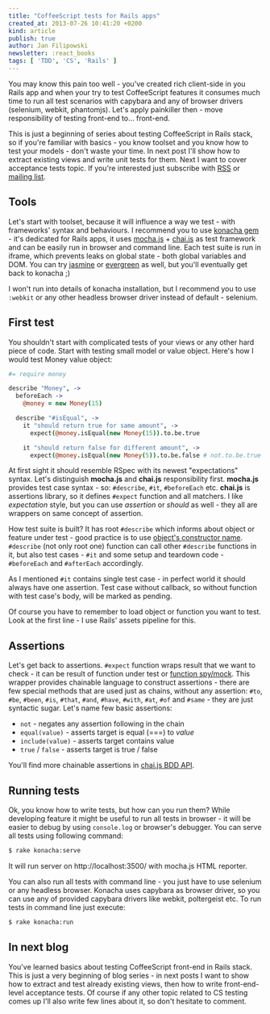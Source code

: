 ```yaml
---
title: "CoffeeScript tests for Rails apps"
created_at: 2013-07-26 10:41:20 +0200
kind: article
publish: true
author: Jan Filipowski
newsletter: :react_books
tags: [ 'TDD', 'CS', 'Rails' ]
---
```


You may know this pain too well - you've created rich client-side in you Rails app and when your try to test CoffeeScript features it consumes much time to run all test scenarios with capybara and any of browser drivers (selenium, webkit, phantomjs). Let's apply painkiller then - move responsibility of testing front-end to... front-end.

<!-- more -->

This is just a beginning of series about testing CoffeeScript in Rails stack, so if you're familiar with basics - you know toolset and you know how to test your models - don't waste your time. In next post I'll show how to extract existing views and write unit tests for them. Next I want to cover acceptance tests topic. If you're interested just subscribe with [RSS](http://feeds.feedburner.com/arkency.xml) or [mailing list](#newsletter-form).

## Tools

Let's start with toolset, because it will influence a way we test - with frameworks' syntax and behaviours. I recommend you to use [konacha gem](https://github.com/jfirebaugh/konacha) - it's dedicated for Rails apps, it uses [mocha.js](http://visionmedia.github.io/mocha/) + [chai.js](http://chaijs.com/) as test framework and can be easily run in browser and command line. Each test suite is run in iframe, which prevents leaks on global state - both global variables and DOM. You can try [jasmine](https://github.com/pivotal/jasmine-gem) or [evergreen](https://github.com/jnicklas/evergreen) as well, but you'll eventually get back to konacha ;)

I won't run into details of konacha installation, but I recommend you to use ```:webkit``` or any other headless browser driver instead of default - selenium.

## First test

You shouldn't start with complicated tests of your views or any other hard piece of code. Start with testing small model or value object. Here's how I would test Money value object:

```coffeescript
#= require money

describe "Money", ->
  beforeEach ->
    @money = new Money(15)

  describe "#isEqual", ->
    it "should return true for same amount", ->
      expect(@money.isEqual(new Money(15)).to.be.true

    it "should return false for different amount", ->
      expect(@money.isEqual(new Money(5)).to.be.false # not.to.be.true
```

At first sight it should resemble RSpec with its newest "expectations" syntax. Let's distinguish **mocha.js** and **chai.js** responsibility first. **mocha.js** provides test case syntax - so: ```#describe```, ```#it```, ```#beforeEach``` etc. **chai.js** is assertions library, so it defines ```#expect``` function and all matchers. I like *expectation* style, but you can use *assertion* or *should* as well - they all are wrappers on same concept of assertion.

How test suite is built? It has root ```#describe``` which informs about object or feature under test - good practice is to use [object's constructor name](http://blog.arkency.com/2012/10/javascript-objects-philosophy/). ```#describe``` (not only root one) function can call other ```#describe``` functions in it, but also test cases - ```#it``` and some setup and teardown code - ```#beforeEach``` and ```#afterEach``` accordingly.

As I mentioned ```#it``` contains single test case - in perfect world it should always have one assertion. Test case without callback, so without function with test case's body, will be marked as pending.

Of course you have to remember to load object or function you want to test. Look at the first line - I use Rails' assets pipeline for this.

## Assertions

Let's get back to assertions. ```#expect``` function wraps result that we want to check - it can be result of function under test or [function spy/mock](http://sinonjs.org/). This wrapper provides chainable language to construct assertions - there are few special methods that are used just as chains, without any assertion: ```#to```, ```#be```, ```#been```, ```#is```, ```#that```, ```#and```, ```#have```, ```#with```, ```#at```, ```#of``` and ```#same``` - they are just syntactic sugar. Let's name few basic assertions:

* ```not``` - negates any assertion following in the chain
* ```equal(value)``` - asserts target is equal (===) to *value*
* ```include(value)``` - asserts target contains value
* ```true``` / ```false``` - asserts target is true / false

 You'll find more chainable assertions in [chai.js BDD API](http://chaijs.com/api/bdd/).

## Running tests

Ok, you know how to write tests, but how can you run them? While developing feature it might be useful to run all tests in browser - it will be easier to debug by using ```console.log``` or browser's debugger. You can serve all tests using following command:

```bash
$ rake konacha:serve
```

It will run server on http://localhost:3500/ with mocha.js HTML reporter.

You can also run all tests with command line - you just have to use selenium or any headless browser. Konacha uses capybara as browser driver, so you can use any of provided capybara drivers like webkit, poltergeist etc. To run tests in command line just execute:

```bash
$ rake konacha:run
```

## In next blog

You've learned basics about testing CoffeeScript front-end in Rails stack. This is just a very beginning of blog series - in next posts I want to show how to extract and test already existing views, then how to write front-end-level acceptance tests. Of course if any other topic related to CS testing comes up I'll also write few lines about it, so don't hesitate to comment.

